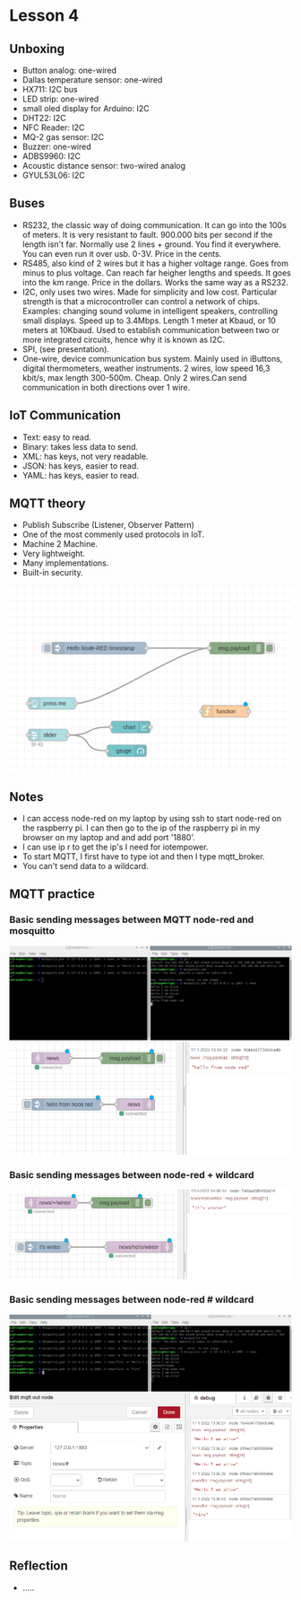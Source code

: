# Lesson 4

## Unboxing

* Button analog: one-wired
* Dallas temperature sensor: one-wired
* HX711: I2C bus
* LED strip: one-wired
* small oled display for Arduino: I2C
* DHT22: I2C
* NFC Reader: I2C
* MQ-2 gas sensor: I2C
* Buzzer: one-wired
* ADBS9960: I2C
* Acoustic distance sensor: two-wired analog
* GYUL53L06: I2C

## Buses

* RS232, the classic way of doing communication. It can go into the 100s of meters. It is very resistant to fault. 900.000 bits per second if the length isn't far. Normally use 2 lines + ground. You find it everywhere. You can even run it over usb. 0-3V. Price in the cents.
* RS485, also kind of 2 wires but it has a higher voltage range. Goes from minus to plus voltage. Can reach far heigher lengths and speeds. It goes into the km range. Price in the dollars. Works the same way as a RS232.
* I2C, only uses two wires. Made for simplicity and low cost. Particular strength is that a microcontroller can control a network of chips. Examples:
changing sound volume in intelligent speakers, controlling small displays.
Speed up to 3.4Mbps. Length 1 meter at Kbaud, or 10 meters at 10Kbaud.
Used to establish communication between two or more integrated circuits, hence why it is known as I2C.
* SPI, (see presentation). 
* One-wire, device communication bus system. Mainly used in iButtons, digital thermometers, weather instruments. 
2 wires, low speed 16,3 kbit/s, max length 300-500m. Cheap. Only 2 wires.Can send communication in both directions over 1 wire.

## IoT Communication

* Text: easy to read.
* Binary: takes less data to send.
* XML: has keys, not very readable.
* JSON: has keys, easier to read.
* YAML: has keys, easier to read.

## MQTT theory

* Publish Subscribe (Listener, Observer Pattern)
* One of the most commenly used protocols in IoT.
* Machine 2 Machine.
* Very lightweight.
* Many implementations.
* Built-in security.

![Node-red hello world.](https://github.com/Tom284/portfolio-minor-iot/blob/main/Lesson%204/node-red-hello-world.PNG)

## Notes

* I can access node-red on my laptop by using ssh to start node-red on the raspberry pi. I can then go to the ip of the raspberry pi in my browser on my laptop and and add port '1880'.
* I can use ip r to get the ip's I need for iotempower.
* To start MQTT, I first have to type iot and then I type mqtt_broker.
* You can't send data to a wildcard.

## MQTT practice

### Basic sending messages between MQTT node-red and mosquitto
![send-receive-mqtt-broker-mosquitto](https://github.com/Tom284/portfolio-minor-iot/blob/main/Lesson%204/send-receive-mqtt-broker-mosquitto.PNG)
![send-receive-mqtt-broker-node-red](https://github.com/Tom284/portfolio-minor-iot/blob/main/Lesson%204/send-receive-mqtt-broker-node-red.PNG)

### Basic sending messages between node-red + wildcard
![mqtt-wildcard-node-red-+](https://github.com/Tom284/portfolio-minor-iot/blob/main/Lesson%204/mqtt-wildcard-node-red-+.PNG)

### Basic sending messages between node-red # wildcard
![mqtt-wildcard-mosquitto](https://github.com/Tom284/portfolio-minor-iot/blob/main/Lesson%204/mqtt-wildcard-mosquitto.PNG)
![mqtt-wildcard-node-red](https://github.com/Tom284/portfolio-minor-iot/blob/main/Lesson%204/mqtt-wildcard-node-red.PNG)



## Reflection

* .....
